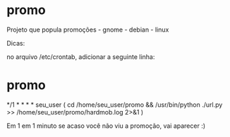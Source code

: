 # promo
Projeto que popula promoções - gnome - debian - linux

Dicas:

no arquivo /etc/crontab, adicionar a seguinte linha:

# promo
*/1 *   * * *   seu_user  ( cd /home/seu_user/promo && /usr/bin/python ./url.py >> /home/seu_user/promo/hardmob.log 2>&1 )

Em 1 em 1 minuto se acaso você não viu a promoção, vai aparecer :)
